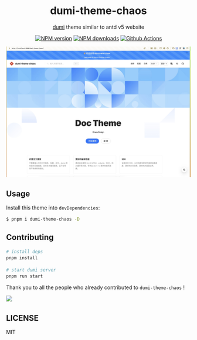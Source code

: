 <h1 align="center">dumi-theme-chaos</h1>

<div align="center">

[dumi](https://d.umijs.org) theme similar to antd v5 website

[![NPM version](https://img.shields.io/npm/v/dumi-theme-chaos.svg?style=flat)](https://npmjs.org/package/dumi-theme-chaos) [![NPM downloads](http://img.shields.io/npm/dm/dumi-theme-chaos.svg?style=flat)](https://npmjs.org/package/dumi-theme-chaos) [![Github Actions](https://github.com/chaos-design/dumi-theme-chaos/workflows/Deploy/badge.svg)](https://github.com/chaos-design/dumi-theme-chaos/actions)

</div>

<p align="center">
  <a href="https://chaos-design.com/dumi-theme-chaos">
    <img  src="./assets/cover-picture.jpeg">
  </a>
</p>

## Usage

Install this theme into `devDependencies`:

```bash
$ pnpm i dumi-theme-chaos -D
```

## Contributing

```bash
# install deps
pnpm install

# start dumi server
pnpm run start
```

Thank you to all the people who already contributed to `dumi-theme-chaos` !

<a href="https://github.com/chaos-design/dumi-theme-chaos/graphs/contributors">
  <img src="https://contrib.rocks/image?repo=chaos-design/dumi-theme-chaos" />
</a>

## LICENSE

MIT
